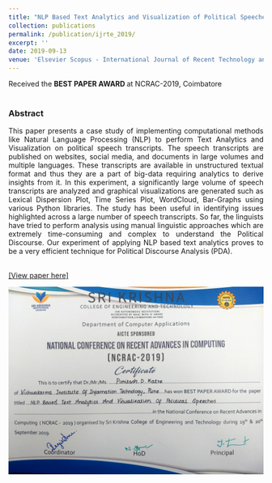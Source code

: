 ```yaml
---
title: "NLP Based Text Analytics and Visualization of Political Speeches"
collection: publications
permalink: /publication/ijrte_2019/
excerpt: ''
date: 2019-09-13
venue: 'Elsevier Scopus - International Journal of Recent Technology and Engineering (IJRTE)'
---
```

<div style="text-align: justify">
  
Received the <strong> BEST PAPER AWARD </strong> at NCRAC-2019, Coimbatore <br><br>

<h3> Abstract </h3>

This paper presents a case study of implementing computational methods like Natural Language Processing (NLP) to perform Text Analytics and Visualization on political speech transcripts. The speech transcripts are published on websites, social media, and documents in large volumes and multiple languages. These transcripts are available in unstructured textual format and thus they are a part of big-data requiring analytics to derive insights from it. In this experiment, a significantly large volume of speech transcripts are analyzed and graphical visualizations are generated such as Lexical Dispersion Plot, Time Series Plot, WordCloud, Bar-Graphs using various Python libraries. The study has been useful in identifying issues highlighted across a large number of speech transcripts. So far, the linguists have tried to perform analysis using manual linguistic approaches which are extremely time-consuming and complex to understand the Political Discourse. Our experiment of applying NLP based text analytics proves to be a very efficient technique for Political Discourse Analysis (PDA). <br><br>

[[View paper here]](https://www.semanticscholar.org/paper/International-Journal-of-Recent-Technology-and-Katre/27c87be7b0fbef48a256fc2ad5df890625498f7c)

</div>
<img src = '/images/Best Paper.jpg'>
